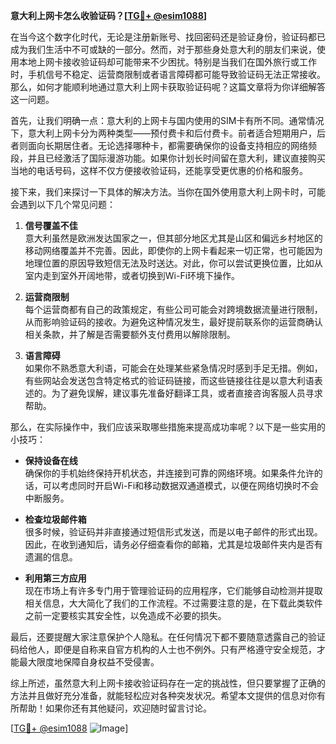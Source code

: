 **意大利上网卡怎么收验证码？[[TG💪+ @esim1088](https://t.me/s/esim1088)]**

在当今这个数字化时代，无论是注册新账号、找回密码还是验证身份，验证码都已成为我们生活中不可或缺的一部分。然而，对于那些身处意大利的朋友们来说，使用本地上网卡接收验证码却可能带来不少困扰。特别是当我们在国外旅行或工作时，手机信号不稳定、运营商限制或者语言障碍都可能导致验证码无法正常接收。那么，如何才能顺利地通过意大利上网卡获取验证码呢？这篇文章将为你详细解答这一问题。

首先，让我们明确一点：意大利的上网卡与国内使用的SIM卡有所不同。通常情况下，意大利上网卡分为两种类型——预付费卡和后付费卡。前者适合短期用户，后者则面向长期居住者。无论选择哪种卡，都需要确保你的设备支持相应的网络频段，并且已经激活了国际漫游功能。如果你计划长时间留在意大利，建议直接购买当地的电话号码，这样不仅方便接收验证码，还能享受更优惠的价格和服务。

接下来，我们来探讨一下具体的解决方法。当你在国外使用意大利上网卡时，可能会遇到以下几个常见问题：

1. **信号覆盖不佳**  
   意大利虽然是欧洲发达国家之一，但其部分地区尤其是山区和偏远乡村地区的移动网络覆盖并不完善。因此，即使你的上网卡看起来一切正常，也可能因为地理位置的原因导致短信无法及时送达。对此，你可以尝试更换位置，比如从室内走到室外开阔地带，或者切换到Wi-Fi环境下操作。

2. **运营商限制**  
   每个运营商都有自己的政策规定，有些公司可能会对跨境数据流量进行限制，从而影响验证码的接收。为避免这种情况发生，最好提前联系你的运营商确认相关条款，并了解是否需要额外支付费用以解除限制。

3. **语言障碍**  
   如果你不熟悉意大利语，可能会在处理某些紧急情况时感到手足无措。例如，有些网站会发送包含特定格式的验证码链接，而这些链接往往是以意大利语表述的。为了避免误解，建议事先准备好翻译工具，或者直接咨询客服人员寻求帮助。

那么，在实际操作中，我们应该采取哪些措施来提高成功率呢？以下是一些实用的小技巧：

- **保持设备在线**  
  确保你的手机始终保持开机状态，并连接到可靠的网络环境。如果条件允许的话，可以考虑同时开启Wi-Fi和移动数据双通道模式，以便在网络切换时不会中断服务。

- **检查垃圾邮件箱**  
  很多时候，验证码并非直接通过短信形式发送，而是以电子邮件的形式出现。因此，在收到通知后，请务必仔细查看你的邮箱，尤其是垃圾邮件夹内是否有遗漏的信息。

- **利用第三方应用**  
  现在市场上有许多专门用于管理验证码的应用程序，它们能够自动检测并提取相关信息，大大简化了我们的工作流程。不过需要注意的是，在下载此类软件之前一定要核实其安全性，以免造成不必要的损失。

最后，还要提醒大家注意保护个人隐私。在任何情况下都不要随意透露自己的验证码给他人，即便是自称来自官方机构的人士也不例外。只有严格遵守安全规范，才能最大限度地保障自身权益不受侵害。

综上所述，虽然意大利上网卡接收验证码存在一定的挑战性，但只要掌握了正确的方法并且做好充分准备，就能轻松应对各种突发状况。希望本文提供的信息对你有所帮助！如果你还有其他疑问，欢迎随时留言讨论。

[[TG💪+ @esim1088](https://t.me/s/esim1088) ![Image](https://i.postimg.cc/4NQfJmqS/Snipaste-2025-05-13-00-14-12.png)]